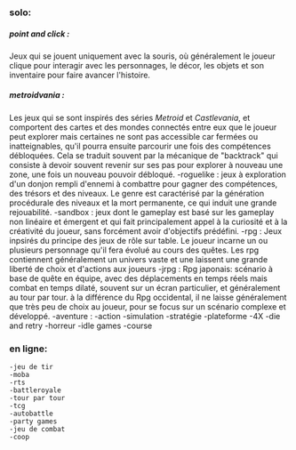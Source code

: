 ### solo:

##### point and click : 
Jeux qui se jouent uniquement avec la souris, où généralement le joueur clique pour interagir avec les personnages, le décor, les objets et son inventaire pour faire avancer l'histoire.
##### metroidvania : 
Les jeux qui se sont inspirés des séries *Metroid* et *Castlevania*,
et comportent des cartes et des mondes connectés entre eux que le joueur peut explorer mais certaines ne sont pas accessible car fermées ou inatteignables,
qu'il pourra ensuite parcourir une fois des compétences débloquées.
Cela se traduit souvent par la mécanique de "backtrack" qui consiste à devoir souvent revenir sur ses pas pour explorer à nouveau une zone, une fois un nouveau pouvoir débloqué.
    -roguelike      : jeux à exploration d'un donjon rempli d'ennemi à combattre pour gagner des compétences, des trésors et des niveaux.
                 Le genre est caractérisé par la génération procédurale des niveaux et la mort permanente, ce qui induit une grande rejouabilité.
    -sandbox        : jeux dont le gameplay est basé sur les gameplay non linéaire et émergent et qui fait principalement appel à la curiosité et à la créativité du joueur, sans forcément avoir d'objectifs prédéfini.
    -rpg            : Jeux inpsirés du principe des jeux de rôle sur table. Le joueur incarne un ou plusieurs personnage qu'il fera évolué au cours des quêtes.
                     Les rpg contiennent généralement un univers vaste et une laissent une grande liberté de choix et d'actions aux joueurs
    -jrpg           : Rpg japonais: scénario à base de quête en équipe, avec des déplacements en temps réels mais combat en temps dilaté, souvent sur un écran particulier, et généralement au tour par tour.
                     à la différence du Rpg occidental, il ne laisse généralement que très peu de choix au joueur, pour se focus sur un scénario complexe et développé.
    -aventure       : 
    -action
    -simulation
    -stratégie
    -plateforme
    -4X
    -die and retry
    -horreur
    -idle games
    -course

### en ligne:

    -jeu de tir
    -moba
    -rts
    -battleroyale
    -tour par tour
    -tcg
    -autobattle
    -party games
    -jeu de combat
    -coop
